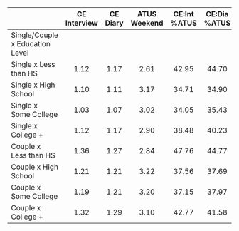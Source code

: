 
|                      | CE<br>Interview |  CE<br>Diary | ATUS<br>Weekend | CE:Int<br>%ATUS | CE:Dia<br>%ATUS |
| -------------------- | :----------: | :----------: | :----------: | :----------: | :----------: |
| Single/Couple x Education Level |              |              |              |              |              |
| Single x Less than HS |         1.12 |         1.17 |         2.61 |        42.95 |        44.70 |
| Single x High School |         1.10 |         1.11 |         3.17 |        34.71 |        34.90 |
| Single x Some College |         1.03 |         1.07 |         3.02 |        34.05 |        35.43 |
| Single x College +   |         1.12 |         1.17 |         2.90 |        38.48 |        40.23 |
| Couple x Less than HS |         1.36 |         1.27 |         2.84 |        47.76 |        44.77 |
| Couple x High School |         1.21 |         1.21 |         3.22 |        37.56 |        37.69 |
| Couple x Some College |         1.19 |         1.21 |         3.20 |        37.15 |        37.97 |
| Couple x College +   |         1.32 |         1.29 |         3.10 |        42.77 |        41.58 |

